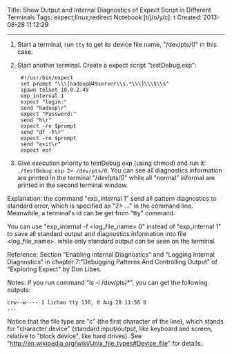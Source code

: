 Title: Show Output and Internal Diagnostics of Expect Script in Different Terminals
Tags: expect;linux;redirect
Notebook [t/j/o/y/c]: t
Created: 2013-08-28 11:12:29

------

1. Start a terminal, run `tty` to get its device file name, "/dev/pts/0" in this case.

1. Start another terminal. Create a expect script "testDebug.exp":

        #!/usr/bin/expect 
        set prompt "\\\[hadoop@49server\\s.*\\\]\\\$\\s" 
        spawn telnet 10.0.2.49 
        exp_internal 1 
        expect "login:" 
        send "hadoop\r" 
        expect "Password:" 
        send "h\r" 
        expect -re $prompt 
        send "df -h\r" 
        expect -re $prompt 
        send "exit\r" 
        expect eof

1. Give execution priority to testDebug.exp (using chmod) and run it: `./testDebug.exp 2> /dev/pts/0`. You can see all diagnostics information are printed in the terminal "/dev/pts/0" while all "normal" informal are printed in the second terminal window.

Explanation: the command "exp_internal 1" send all pattern diagnostics to standard error, which is specified as "2> ..." in the command line. Meanwhile, a terminal's id can be get from "tty" command.

You can use "exp_internal -f <log_file_name> 0" instead of "exp_internal 1" to save all standard output and diagnostics information into file <log_file_name>. while only standard output can be seen on the terminal.

Reference: Section "Enabling Internal Diagnostics" and "Logging Internal Diagnostics" in chapter 7:"Debugging Patterns And Controlling Output" of "Exploring Expect" by Don Libes.

Notes: If you run command "ls -l /dev/pts/*", you can get the following outputs:

    crw--w---- 1 lichao tty 136, 0 Aug 28 11:56 0
    ...

Notice that the file type are "c" (the first character of the line), which stands for "character device" (standard input/output, like keyboard and screen, relative to "block device", like hard drives). See "http://en.wikipedia.org/wiki/Unix_file_types#Device_file" for details.

